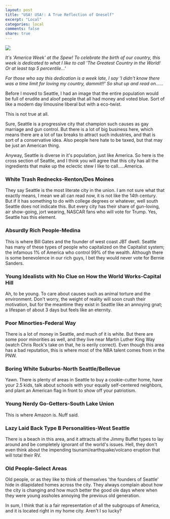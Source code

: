 ```yaml
---
layout: post
title: "USA! USA!: A True Reflection of Oneself"
excerpt: "Local"
categories: local
comments: false
share: true
---
```


![](https://viewfromthemidwest.files.wordpress.com/2012/07/img_35751.jpg)


*It's 'America Week' at the Spew! To celebrate the birth of our country, this week is dedicated to what I like to call 'The Greatest Country in the World! Or at least top 5 percentile...'*

*For those who say this dedication is a week late, I say 'I didn't know there was a time limit for loving my country, dammit!!' So shut up and read on......*



Before I moved to Seattle, I had an image that the entire population would be full of erudite and aloof people that all had money and voted blue. Sort of like a modern day limousine liberal but with a eco-twist.

This is not true at all.


Sure, Seattle is a progressive city that champion such causes as gay marriage and gun control. But there is a lot of big business here, which means there are a lot of tax breaks to attract such industries, and that is sort of a conservative idea. Also people here hate to be taxed, but that may be just an American thing.

Anyway, Seattle is diverse in it's population, just like America. So here is the cross section of Seattle, and I think you will agree that this city has all the ingredients that make up the eclectic stew I like to call.....America.



### White Trash Rednecks-Renton/Des Moines

They say Seattle is the most literate city in the union. I am not sure what that exactly means, I mean we all can read now, it is not like the 14th century. But if it has something to do with college degrees or whatever, well south Seattle does not indicate this. But every city has their share of gun-loving, air show-going, jort wearing, NASCAR fans who will vote for Trump. Yes, Seattle has this element.


### Absurdly Rich People-Medina

This is where Bill Gates and the founder of west coast JBT dwell. Seattle has many of these types of people who capitalized on the Capitalist system; the infamous 1% of America who control 99% of the wealth. Although there is some benevolence in our rich guys, I bet they would never vote for Bernie Sanders.

### Young Idealists with No Clue on How the World Works-Capital Hill

Ah, to be young. To care about causes such as animal torture and the environment. Don't worry, the weight of reality will soon crush their motivation, but for the meantime they exist in Seattle like an annoying gnat; a lifespan of about 3 days but feels like an eternity.


### Poor Minorties-Federal Way

There is a lot of money in Seattle, and much of it is white. But there are some poor minorities as well, and they live near Martin Luther King Way (watch Chris Rock's take on that, he is eerily correct). Even though this area has a bad reputation, this is where most of the NBA talent comes from in the PNW. 


### Boring White Suburbs-North Seattle/Bellevue


Yawn. There is plenty of areas in Seattle to buy a cookie-cutter home, have your 2.5 kids, talk about schools with your equally self-centered neighbors, and plant an American flag in front to show off your patriotism. 


### Young Nerdy Go-Getters-South Lake Union

This is where Amazon is. Nuff said.


### Lazy Laid Back Type B Personalities-West Seattle


There is a beach in this area, and it attracts all the Jimmy Buffet types to lay around and be completely ignorant of the world's issues. Hell, they don't even think about the impending tsunami/earthquake/volcano eruption that will total their RV.


### Old People-Select Areas


Old people, or as they like to think of themselves 'the founders of Seattle' hide in dilapidated homes across the city. They always complain about how the city is changing and how much better the good ole days where when they were young assholes annoying the previous old generation. 



In sum, I think that is a fair representation of all the subgroups of America, and it is located right in my home city. Aren't I so lucky?











